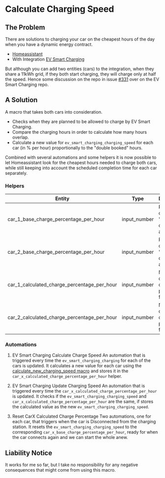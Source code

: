 # Calculate Charging Speed

## The Problem
There are solutions to charging your car on the cheapest hours of the day when you have a dynamic energy contract.

* [Homeassistant](https://homeassistant.io)
* With Integration [EV Smart Charging](https://github.com/jonasbkarlsson/ev_smart_charging)

But although you can add two entities (cars) to the integration, when they share a 11kWh grid, if they both start charging, they will charge only at half the speed. Hence some discussion on the repo in issue [#331](https://github.com/jonasbkarlsson/ev_smart_charging/issues/331) over on the EV Smart Charging repo.

## A Solution
A macro that takes both cars into consideration.
- Checks when they are planned to be allowed to charge by EV Smart Charging. 
- Compare the charging hours in order to calculate how many hours overlap.
- Calculate a new value for `ev_smart_charging_charging_speed` for each car (in % per hour) proportionally to the "double booked" hours.

Combined with several automations and some helpers it is now possible to let Homeassistant look for the cheapest hours needed to charge both cars, while still keeping into account the scheduled completion time for each car separately.

### Helpers
| Entity                                      | Type         | Description                                      |
|---------------------------------------------|--------------|--------------------------------------------------|
| car_1_base_charge_percentage_per_hour       | input_number | Percentage of battery "car 1" charges in an hour |
| car_2_base_charge_percentage_per_hour       | input_number | Percentage of battery "car 2" charges in an hour |
| car_1_calculated_charge_percentage_per_hour | input_number | New calculated charge percentage for "car 1"     |
| car_2_calculated_charge_percentage_per_hour | input_number | New calculated charge percentage for "car 2"     |

### Automations

1. EV Smart Charging Calculate Charge Speed
An automation that is triggered every time the `ev_smart_charging_charging` for each of the cars is updated.
It calculates a new value for each car using the [calculate_new_charging_speed macro](./calculate_new_charging_speed.jinja) and stores it in the `car_x_calculated_charge_percentage_per_hour` helper.

2. EV Smart Charging Update Charging Speed
An automation that is triggered every time the `car_x_calculated_charge_percentage_per_hour` is updated.
It checks if the `ev_smart_charging_charging_speed` and `car_x_calculated_charge_percentage_per_hour` are the same, if stores the calculated value as the new `ev_smart_charging_charging_speed`.

3. Reset CarX Calculated Charge Percentage
Two automations, one for each car, that triggers when the car is Disconnected from the charging station.
It resets the `ev_smart_charging_charging_speed` to the corresponding `car_x_base_charge_percentage_per_hour`, ready for when the car connects again and we can start the whole anew.

## Liability Notice
It works for me so far, but I take no responsibility for any negative consequences that might come from using this macro.